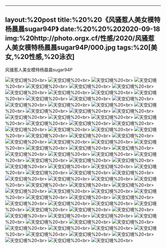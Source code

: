 ﻿---
layout:%20post
title:%20%20《风骚惹人美女模特杨晨晨sugar94P》
date:%20%20%202020-09-18
img:%20http://photo.orgx.cf/性感/2020/风骚惹人美女模特杨晨晨sugar94P/000.jpg
tags:%20[美女,%20性感,%20泳衣]
---

风骚惹人美女模特杨晨晨sugar94P



![天空幻境](http://photo.orgx.cf/性感/2020/风骚惹人美女模特杨晨晨sugar94P/001.jpg%20''天空幻境'')%20<br>
![天空幻境](http://photo.orgx.cf/性感/2020/风骚惹人美女模特杨晨晨sugar94P/002.jpg%20''天空幻境'')%20<br>
![天空幻境](http://photo.orgx.cf/性感/2020/风骚惹人美女模特杨晨晨sugar94P/003.jpg%20''天空幻境'')%20<br>
![天空幻境](http://photo.orgx.cf/性感/2020/风骚惹人美女模特杨晨晨sugar94P/004.jpg%20''天空幻境'')%20<br>
![天空幻境](http://photo.orgx.cf/性感/2020/风骚惹人美女模特杨晨晨sugar94P/005.jpg%20''天空幻境'')%20<br>
![天空幻境](http://photo.orgx.cf/性感/2020/风骚惹人美女模特杨晨晨sugar94P/006.jpg%20''天空幻境'')%20<br>
![天空幻境](http://photo.orgx.cf/性感/2020/风骚惹人美女模特杨晨晨sugar94P/007.jpg%20''天空幻境'')%20<br>
![天空幻境](http://photo.orgx.cf/性感/2020/风骚惹人美女模特杨晨晨sugar94P/008.jpg%20''天空幻境'')%20<br>
![天空幻境](http://photo.orgx.cf/性感/2020/风骚惹人美女模特杨晨晨sugar94P/009.jpg%20''天空幻境'')%20<br>
![天空幻境](http://photo.orgx.cf/性感/2020/风骚惹人美女模特杨晨晨sugar94P/010.jpg%20''天空幻境'')%20<br>
![天空幻境](http://photo.orgx.cf/性感/2020/风骚惹人美女模特杨晨晨sugar94P/011.jpg%20''天空幻境'')%20<br>
![天空幻境](http://photo.orgx.cf/性感/2020/风骚惹人美女模特杨晨晨sugar94P/012.jpg%20''天空幻境'')%20<br>
![天空幻境](http://photo.orgx.cf/性感/2020/风骚惹人美女模特杨晨晨sugar94P/013.jpg%20''天空幻境'')%20<br>
![天空幻境](http://photo.orgx.cf/性感/2020/风骚惹人美女模特杨晨晨sugar94P/014.jpg%20''天空幻境'')%20<br>
![天空幻境](http://photo.orgx.cf/性感/2020/风骚惹人美女模特杨晨晨sugar94P/015.jpg%20''天空幻境'')%20<br>
![天空幻境](http://photo.orgx.cf/性感/2020/风骚惹人美女模特杨晨晨sugar94P/016.jpg%20''天空幻境'')%20<br>
![天空幻境](http://photo.orgx.cf/性感/2020/风骚惹人美女模特杨晨晨sugar94P/017.jpg%20''天空幻境'')%20<br>
![天空幻境](http://photo.orgx.cf/性感/2020/风骚惹人美女模特杨晨晨sugar94P/018.jpg%20''天空幻境'')%20<br>
![天空幻境](http://photo.orgx.cf/性感/2020/风骚惹人美女模特杨晨晨sugar94P/019.jpg%20''天空幻境'')%20<br>
![天空幻境](http://photo.orgx.cf/性感/2020/风骚惹人美女模特杨晨晨sugar94P/020.jpg%20''天空幻境'')%20<br>
![天空幻境](http://photo.orgx.cf/性感/2020/风骚惹人美女模特杨晨晨sugar94P/021.jpg%20''天空幻境'')%20<br>
![天空幻境](http://photo.orgx.cf/性感/2020/风骚惹人美女模特杨晨晨sugar94P/022.jpg%20''天空幻境'')%20<br>
![天空幻境](http://photo.orgx.cf/性感/2020/风骚惹人美女模特杨晨晨sugar94P/023.jpg%20''天空幻境'')%20<br>
![天空幻境](http://photo.orgx.cf/性感/2020/风骚惹人美女模特杨晨晨sugar94P/024.jpg%20''天空幻境'')%20<br>
![天空幻境](http://photo.orgx.cf/性感/2020/风骚惹人美女模特杨晨晨sugar94P/025.jpg%20''天空幻境'')%20<br>
![天空幻境](http://photo.orgx.cf/性感/2020/风骚惹人美女模特杨晨晨sugar94P/026.jpg%20''天空幻境'')%20<br>
![天空幻境](http://photo.orgx.cf/性感/2020/风骚惹人美女模特杨晨晨sugar94P/027.jpg%20''天空幻境'')%20<br>
![天空幻境](http://photo.orgx.cf/性感/2020/风骚惹人美女模特杨晨晨sugar94P/028.jpg%20''天空幻境'')%20<br>
![天空幻境](http://photo.orgx.cf/性感/2020/风骚惹人美女模特杨晨晨sugar94P/029.jpg%20''天空幻境'')%20<br>
![天空幻境](http://photo.orgx.cf/性感/2020/风骚惹人美女模特杨晨晨sugar94P/030.jpg%20''天空幻境'')%20<br>
![天空幻境](http://photo.orgx.cf/性感/2020/风骚惹人美女模特杨晨晨sugar94P/031.jpg%20''天空幻境'')%20<br>
![天空幻境](http://photo.orgx.cf/性感/2020/风骚惹人美女模特杨晨晨sugar94P/032.jpg%20''天空幻境'')%20<br>
![天空幻境](http://photo.orgx.cf/性感/2020/风骚惹人美女模特杨晨晨sugar94P/033.jpg%20''天空幻境'')%20<br>
![天空幻境](http://photo.orgx.cf/性感/2020/风骚惹人美女模特杨晨晨sugar94P/034.jpg%20''天空幻境'')%20<br>
![天空幻境](http://photo.orgx.cf/性感/2020/风骚惹人美女模特杨晨晨sugar94P/035.jpg%20''天空幻境'')%20<br>
![天空幻境](http://photo.orgx.cf/性感/2020/风骚惹人美女模特杨晨晨sugar94P/036.jpg%20''天空幻境'')%20<br>
![天空幻境](http://photo.orgx.cf/性感/2020/风骚惹人美女模特杨晨晨sugar94P/037.jpg%20''天空幻境'')%20<br>
![天空幻境](http://photo.orgx.cf/性感/2020/风骚惹人美女模特杨晨晨sugar94P/038.jpg%20''天空幻境'')%20<br>
![天空幻境](http://photo.orgx.cf/性感/2020/风骚惹人美女模特杨晨晨sugar94P/039.jpg%20''天空幻境'')%20<br>
![天空幻境](http://photo.orgx.cf/性感/2020/风骚惹人美女模特杨晨晨sugar94P/040.jpg%20''天空幻境'')%20<br>
![天空幻境](http://photo.orgx.cf/性感/2020/风骚惹人美女模特杨晨晨sugar94P/041.jpg%20''天空幻境'')%20<br>
![天空幻境](http://photo.orgx.cf/性感/2020/风骚惹人美女模特杨晨晨sugar94P/042.jpg%20''天空幻境'')%20<br>
![天空幻境](http://photo.orgx.cf/性感/2020/风骚惹人美女模特杨晨晨sugar94P/043.jpg%20''天空幻境'')%20<br>
![天空幻境](http://photo.orgx.cf/性感/2020/风骚惹人美女模特杨晨晨sugar94P/044.jpg%20''天空幻境'')%20<br>
![天空幻境](http://photo.orgx.cf/性感/2020/风骚惹人美女模特杨晨晨sugar94P/045.jpg%20''天空幻境'')%20<br>
![天空幻境](http://photo.orgx.cf/性感/2020/风骚惹人美女模特杨晨晨sugar94P/046.jpg%20''天空幻境'')%20<br>
![天空幻境](http://photo.orgx.cf/性感/2020/风骚惹人美女模特杨晨晨sugar94P/047.jpg%20''天空幻境'')%20<br>
![天空幻境](http://photo.orgx.cf/性感/2020/风骚惹人美女模特杨晨晨sugar94P/048.jpg%20''天空幻境'')%20<br>
![天空幻境](http://photo.orgx.cf/性感/2020/风骚惹人美女模特杨晨晨sugar94P/049.jpg%20''天空幻境'')%20<br>
![天空幻境](http://photo.orgx.cf/性感/2020/风骚惹人美女模特杨晨晨sugar94P/050.jpg%20''天空幻境'')%20<br>
![天空幻境](http://photo.orgx.cf/性感/2020/风骚惹人美女模特杨晨晨sugar94P/051.jpg%20''天空幻境'')%20<br>
![天空幻境](http://photo.orgx.cf/性感/2020/风骚惹人美女模特杨晨晨sugar94P/052.jpg%20''天空幻境'')%20<br>
![天空幻境](http://photo.orgx.cf/性感/2020/风骚惹人美女模特杨晨晨sugar94P/053.jpg%20''天空幻境'')%20<br>
![天空幻境](http://photo.orgx.cf/性感/2020/风骚惹人美女模特杨晨晨sugar94P/054.jpg%20''天空幻境'')%20<br>
![天空幻境](http://photo.orgx.cf/性感/2020/风骚惹人美女模特杨晨晨sugar94P/055.jpg%20''天空幻境'')%20<br>
![天空幻境](http://photo.orgx.cf/性感/2020/风骚惹人美女模特杨晨晨sugar94P/056.jpg%20''天空幻境'')%20<br>
![天空幻境](http://photo.orgx.cf/性感/2020/风骚惹人美女模特杨晨晨sugar94P/057.jpg%20''天空幻境'')%20<br>
![天空幻境](http://photo.orgx.cf/性感/2020/风骚惹人美女模特杨晨晨sugar94P/058.jpg%20''天空幻境'')%20<br>
![天空幻境](http://photo.orgx.cf/性感/2020/风骚惹人美女模特杨晨晨sugar94P/059.jpg%20''天空幻境'')%20<br>
![天空幻境](http://photo.orgx.cf/性感/2020/风骚惹人美女模特杨晨晨sugar94P/060.jpg%20''天空幻境'')%20<br>
![天空幻境](http://photo.orgx.cf/性感/2020/风骚惹人美女模特杨晨晨sugar94P/061.jpg%20''天空幻境'')%20<br>
![天空幻境](http://photo.orgx.cf/性感/2020/风骚惹人美女模特杨晨晨sugar94P/062.jpg%20''天空幻境'')%20<br>
![天空幻境](http://photo.orgx.cf/性感/2020/风骚惹人美女模特杨晨晨sugar94P/063.jpg%20''天空幻境'')%20<br>
![天空幻境](http://photo.orgx.cf/性感/2020/风骚惹人美女模特杨晨晨sugar94P/064.jpg%20''天空幻境'')%20<br>
![天空幻境](http://photo.orgx.cf/性感/2020/风骚惹人美女模特杨晨晨sugar94P/065.jpg%20''天空幻境'')%20<br>
![天空幻境](http://photo.orgx.cf/性感/2020/风骚惹人美女模特杨晨晨sugar94P/066.jpg%20''天空幻境'')%20<br>
![天空幻境](http://photo.orgx.cf/性感/2020/风骚惹人美女模特杨晨晨sugar94P/067.jpg%20''天空幻境'')%20<br>
![天空幻境](http://photo.orgx.cf/性感/2020/风骚惹人美女模特杨晨晨sugar94P/068.jpg%20''天空幻境'')%20<br>
![天空幻境](http://photo.orgx.cf/性感/2020/风骚惹人美女模特杨晨晨sugar94P/069.jpg%20''天空幻境'')%20<br>
![天空幻境](http://photo.orgx.cf/性感/2020/风骚惹人美女模特杨晨晨sugar94P/070.jpg%20''天空幻境'')%20<br>
![天空幻境](http://photo.orgx.cf/性感/2020/风骚惹人美女模特杨晨晨sugar94P/071.jpg%20''天空幻境'')%20<br>
![天空幻境](http://photo.orgx.cf/性感/2020/风骚惹人美女模特杨晨晨sugar94P/072.jpg%20''天空幻境'')%20<br>
![天空幻境](http://photo.orgx.cf/性感/2020/风骚惹人美女模特杨晨晨sugar94P/073.jpg%20''天空幻境'')%20<br>
![天空幻境](http://photo.orgx.cf/性感/2020/风骚惹人美女模特杨晨晨sugar94P/074.jpg%20''天空幻境'')%20<br>
![天空幻境](http://photo.orgx.cf/性感/2020/风骚惹人美女模特杨晨晨sugar94P/075.jpg%20''天空幻境'')%20<br>
![天空幻境](http://photo.orgx.cf/性感/2020/风骚惹人美女模特杨晨晨sugar94P/076.jpg%20''天空幻境'')%20<br>
![天空幻境](http://photo.orgx.cf/性感/2020/风骚惹人美女模特杨晨晨sugar94P/077.jpg%20''天空幻境'')%20<br>
![天空幻境](http://photo.orgx.cf/性感/2020/风骚惹人美女模特杨晨晨sugar94P/078.jpg%20''天空幻境'')%20<br>
![天空幻境](http://photo.orgx.cf/性感/2020/风骚惹人美女模特杨晨晨sugar94P/079.jpg%20''天空幻境'')%20<br>
![天空幻境](http://photo.orgx.cf/性感/2020/风骚惹人美女模特杨晨晨sugar94P/080.jpg%20''天空幻境'')%20<br>
![天空幻境](http://photo.orgx.cf/性感/2020/风骚惹人美女模特杨晨晨sugar94P/081.jpg%20''天空幻境'')%20<br>
![天空幻境](http://photo.orgx.cf/性感/2020/风骚惹人美女模特杨晨晨sugar94P/082.jpg%20''天空幻境'')%20<br>
![天空幻境](http://photo.orgx.cf/性感/2020/风骚惹人美女模特杨晨晨sugar94P/083.jpg%20''天空幻境'')%20<br>
![天空幻境](http://photo.orgx.cf/性感/2020/风骚惹人美女模特杨晨晨sugar94P/084.jpg%20''天空幻境'')%20<br>
![天空幻境](http://photo.orgx.cf/性感/2020/风骚惹人美女模特杨晨晨sugar94P/085.jpg%20''天空幻境'')%20<br>
![天空幻境](http://photo.orgx.cf/性感/2020/风骚惹人美女模特杨晨晨sugar94P/086.jpg%20''天空幻境'')%20<br>
![天空幻境](http://photo.orgx.cf/性感/2020/风骚惹人美女模特杨晨晨sugar94P/087.jpg%20''天空幻境'')%20<br>
![天空幻境](http://photo.orgx.cf/性感/2020/风骚惹人美女模特杨晨晨sugar94P/088.jpg%20''天空幻境'')%20<br>
![天空幻境](http://photo.orgx.cf/性感/2020/风骚惹人美女模特杨晨晨sugar94P/089.jpg%20''天空幻境'')%20<br>
![天空幻境](http://photo.orgx.cf/性感/2020/风骚惹人美女模特杨晨晨sugar94P/090.jpg%20''天空幻境'')%20<br>
![天空幻境](http://photo.orgx.cf/性感/2020/风骚惹人美女模特杨晨晨sugar94P/091.jpg%20''天空幻境'')%20<br>
![天空幻境](http://photo.orgx.cf/性感/2020/风骚惹人美女模特杨晨晨sugar94P/092.jpg%20''天空幻境'')%20<br>
![天空幻境](http://photo.orgx.cf/性感/2020/风骚惹人美女模特杨晨晨sugar94P/093.jpg%20''天空幻境'')%20<br>
![天空幻境](http://photo.orgx.cf/性感/2020/风骚惹人美女模特杨晨晨sugar94P/094.jpg%20''天空幻境'')%20<br>